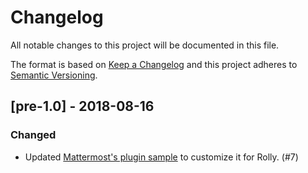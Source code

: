 # Changelog

All notable changes to this project will be documented in this file.

The format is based on [Keep a Changelog](http://keepachangelog.com/en/1.0.0/)
and this project adheres to [Semantic Versioning](http://semver.org/spec/v2.0.0.html).

## [pre-1.0] - 2018-08-16

### Changed

* Updated
  [Mattermost's plugin sample](https://github.com/mattermost/mattermost-plugin-sample)
  to customize it for Rolly. (#7)
